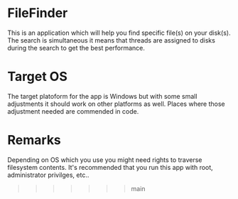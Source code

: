 # FileFinder
This is an application which will help you find specific file(s) on your disk(s). The search is simultaneous it means that threads are assigned to disks during the search to get the best performance.

# Target OS
The target platoform for the app is Windows but with some small adjustments it should work on other platforms as well. Places where those adjustment needed are commended in code.

# Remarks
Depending on OS which you use you might need rights to traverse filesystem contents. It's recommended that you run this app with root, administrator privilges, etc..
>>>>>>> main
